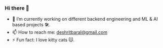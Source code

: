 ### Hi there 👋

- 🔭 I’m currently working on different backend engineering and ML & AI based projects 🛠.
- 📫 How to reach me: deshritbaral@gmail.com
- ⚡ Fun fact: I love kitty cats 😽.
